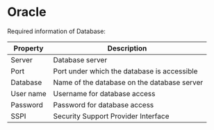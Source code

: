 # Oracle

Required information of Database:

| Property  | Description                                 |
| --------- | ------------------------------------------- |
| Server    | Database server                             |
| Port      | Port under which the database is accessible |
| Database  | Name of the database on the database server |
| User name | Username for database access                |
| Password  | Password for database access                |
| SSPI      | Security Support Provider Interface         |
